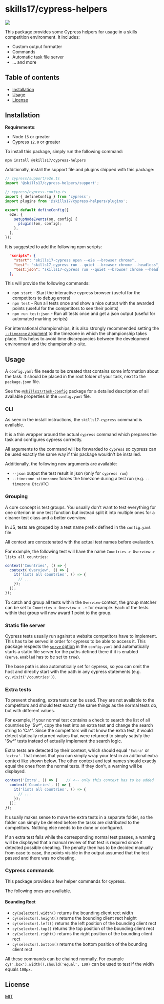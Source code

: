 # skills17/cypress-helpers

<img src="https://cyrilwanner.github.io/packages/skills17/cypress-helpers/assets/output-preview.png" align="center">

This package provides some Cypress helpers for usage in a skills competition environment. It includes:
- Custom output formatter
- Commands
- Automatic task file server
- ... and more

## Table of contents

- [Installation](#installation)
- [Usage](#usage)
- [License](#license)

## Installation

**Requirements:**
- Node `16` or greater
- Cypress `12.0` or greater

To install this package, simply run the following command:

```bash
npm install @skills17/cypress-helpers
```

Additionally, install the support file and plugins shipped with this package:

```typescript
// cypress/support/e2e.ts
import '@skills17/cypress-helpers/support';
```

```typescript
// cypress/cypress.config.ts
import { defineConfig } from 'cypress';
import plugins from '@skills17/cypress-helpers/plugins';

export default defineConfig({
  e2e: {
    setupNodeEvents(on, config) {
      plugins(on, config);
    },
  },
});

```

It is suggested to add the following npm scripts:

```json
  "scripts": {
    "start": "skills17-cypress open --e2e --browser chrome",
    "test": "skills17-cypress run --quiet --browser chrome --headless",
    "test:json": "skills17-cypress run --quiet --browser chrome --headless --json"
  },
```

This will provide the following commands:
- `npm start` - Start the interactive cypress browser (useful for the competitors to debug errors)
- `npm test` - Run all tests once and show a nice output with the awarded points (useful for the competitors to see their points)
- `npm run test:json` - Run all tests once and get a json output (useful for automated marking scripts)

For international championships, it is also strongly recommended setting the [`--timezone` argument](#cli) to the timezone in which the championship takes place.
This helps to avoid time discrepancies between the development environment and the championship-site.

## Usage

A `config.yaml` file needs to be created that contains some information about the task. It should be placed in the root folder of your task, next to the `package.json` file.

See the [`@skills17/task-config`](https://github.com/skills17/task-config#configuration) package for a detailed description of all available properties in the `config.yaml` file.

### CLI

As seen in the install instructions, the `skills17-cypress` command is available.

It is a thin wrapper around the actual `cypress` command which prepares the task and configures cypress correctly.

All arguments to the command will be forwarded to `cypress` so cypress can be used exactly the same way if this package wouldn't be installed.

Additionally, the following new arguments are available:
- `--json` output the test result in json (only for `cypress run`)
- `--timezone <timezone>` forces the timezone during a test run (e.g. `--timezone Etc/UTC`)

### Grouping

A core concept is test groups. You usually don't want to test everything for one criterion in one test function but instead split it into multiple ones for a cleaner test class and a better overview.

In JS, tests are grouped by a test name prefix defined in the `config.yaml` file.

All context are concatenated with the actual test names before evaluation.

For example, the following test will have the name `Countries > Overview > lists all countries`:

```typescript
context('Countries', () => {
  context('Overview', () => {
    it('lists all countries', () => {
      // ...
    });
  });
});
```

To catch and group all tests within the `Overview` context, the group matcher can be set to `Countries > Overview > .+` for example. Each of the tests within that group will now award 1 point to the group.

### Static file server

Cypress tests usually run against a website competitors have to implement.
This has to be served in order for cypress to be able to access it.
This package respects the [`serve` option](https://github.com/skills17/task-config#serve-serve) in the `config.yaml` and automatically starts a static file server for the paths defined there if it is enabled (`serve.enabled` has to be set to `true`).

The base path is also automatically set for cypress, so you can omit the host and directly start with the path in any cypress statements (e.g. `cy.visit('/countries')`).

### Extra tests

To prevent cheating, extra tests can be used.
They are not available to the competitors and should test exactly the same things as the normal tests do, but with different values.

For example, if your normal test contains a check to search the list of all countries by 'Sw*', copy the test into an extra test and change the search string to 'Ca*'.
Since the competitors will not know the extra test, it would detect statically returned values that were returned to simply satisfy the 'Sw*' tests instead of actually implement the search logic.

Extra tests are detected by their context, which should equal `'Extra'` or `'extra'`. That means that you can simply wrap your test in an aditional extra context like shown below. The other context and test names should exactly equal the ones from the normal tests. If they don't, a warning will be displayed.

```typescript
context('Extra', () => {    // <-- only this context has to be added
  context('Countries', () => {
    it('lists all countries', () => {
      // ...
    });
  });
});
```

It usually makes sense to move the extra tests in a separate folder, so the folder can simply be deleted before the tasks are distributed to the competitors.
Nothing else needs to be done or configured.

If an extra test fails while the corresponding normal test passes, a warning will be displayed that a manual review of that test is required since it detected possible cheating.
The penalty then has to be decided manually from case to case, the points visible in the output assumed that the test passed and there was no cheating.

### Cypress commands

This package provides a few helper commands for cypress.

The following ones are available.

#### Bounding Rect

- `cy(selector).width()` returns the bounding client rect width
- `cy(selector).height()` returns the bounding client rect height
- `cy(selector).left()` returns the left position of the bounding client rect
- `cy(selector).top()` returns the top position of the bounding client rect
- `cy(selector).right()` returns the right position of the bounding client rect
- `cy(selector).bottom()` returns the bottom position of the bounding client rect

All these commands can be chained normally.
For example `cy('.box').width().should('equal', 100)` can be used to test if the width equals `100px`.

## License

[MIT](https://github.com/skills17/cypress-helpers/blob/master/LICENSE)
